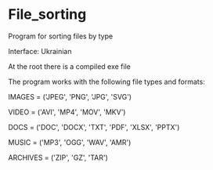 # File_sorting
 Program for sorting files by type

Interface: Ukrainian

At the root there is a compiled exe file

The program works with the following file types and formats:

IMAGES = ('JPEG', 'PNG', 'JPG', 'SVG')

VIDEO = ('AVI', 'MP4', 'MOV', 'MKV')

DOCS = ('DOC', 'DOCX', 'TXT', 'PDF', 'XLSX', 'PPTX')

MUSIC = ('MP3', 'OGG', 'WAV', 'AMR')

ARCHIVES = ('ZIP', 'GZ', 'TAR')

